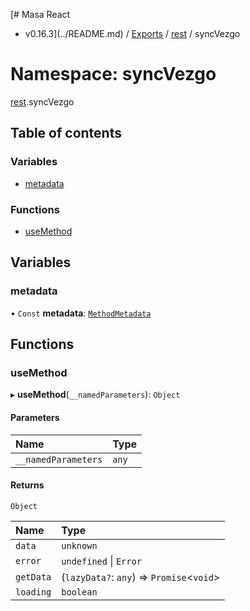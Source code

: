 [# Masa React
 - v0.16.3](../README.md) / [Exports](../modules.md) / [rest](rest.md) / syncVezgo

# Namespace: syncVezgo

[rest](rest.md).syncVezgo

## Table of contents

### Variables

- [metadata](rest.syncVezgo.md#metadata)

### Functions

- [useMethod](rest.syncVezgo.md#usemethod)

## Variables

### metadata

• `Const` **metadata**: [`MethodMetadata`](../interfaces/rest.MethodMetadata.md)

## Functions

### useMethod

▸ **useMethod**(`__namedParameters`): `Object`

#### Parameters

| Name | Type |
| :------ | :------ |
| `__namedParameters` | `any` |

#### Returns

`Object`

| Name | Type |
| :------ | :------ |
| `data` | `unknown` |
| `error` | `undefined` \| `Error` |
| `getData` | (`lazyData?`: `any`) => `Promise`<`void`\> |
| `loading` | `boolean` |
